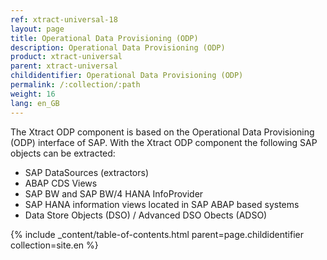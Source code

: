 ```yaml
---
ref: xtract-universal-18
layout: page
title: Operational Data Provisioning (ODP)
description: Operational Data Provisioning (ODP)
product: xtract-universal
parent: xtract-universal
childidentifier: Operational Data Provisioning (ODP)
permalink: /:collection/:path
weight: 16
lang: en_GB
---
```

The Xtract ODP component is based on the Operational Data Provisioning (ODP) interface of SAP. 
With the Xtract ODP component the following SAP objects can be extracted:
- SAP DataSources (extractors)
- ABAP CDS Views
- SAP BW and SAP BW/4 HANA InfoProvider
- SAP HANA information views located in SAP ABAP based systems
- Data Store Objects (DSO) / Advanced DSO Obects (ADSO) 

{% include _content/table-of-contents.html parent=page.childidentifier collection=site.en %}